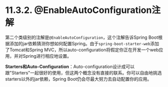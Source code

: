 # 11.3.2. @EnableAutoConfiguration注解

第二个类级别的注解是`@EnableAutoConfiguration`，这个注解告诉Spring Boot根据添加的jar依赖猜测你想如何配置Spring。由于`spring-boot-starter-web`添加了Tomcat和Spring MVC，所以auto-configuration将假定你正在开发一个web应用，并对Spring进行相应地设置。

**Starters和Auto-Configuration**：Auto-configuration设计成可以跟"Starters"一起很好的使用，但这两个概念没有直接的联系。你可以自由地挑选starters以外的jar依赖，Spring Boot仍会尽最大努力去自动配置你的应用。

